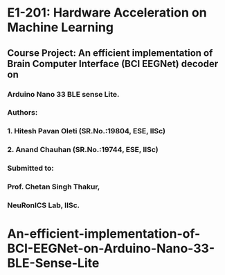# E1-201: Hardware Acceleration on Machine Learning
## Course Project: An efficient implementation of Brain Computer Interface (BCI EEGNet) decoder on 
### Arduino Nano 33 BLE sense Lite.
### Authors:
###   1. Hitesh Pavan Oleti (SR.No.:19804, ESE, IISc)
###   2. Anand Chauhan (SR.No.:19744, ESE, IISc)
### Submitted to:
### Prof. Chetan Singh Thakur,
### NeuRonICS Lab, IISc.

# An-efficient-implementation-of-BCI-EEGNet-on-Arduino-Nano-33-BLE-Sense-Lite

